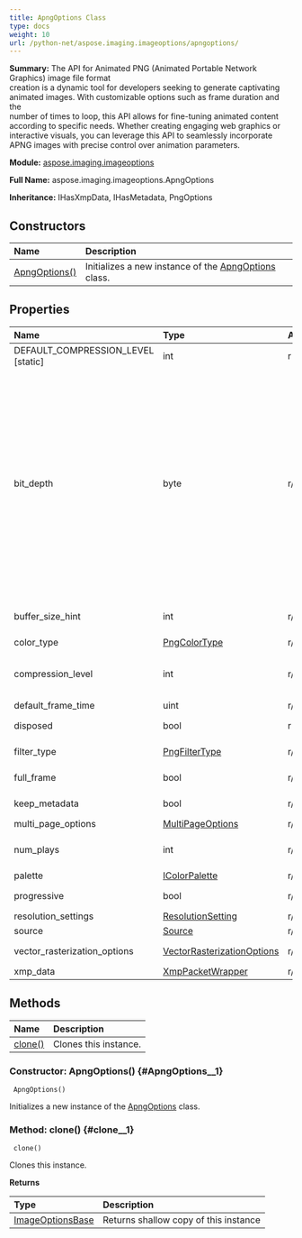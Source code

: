 ```yaml
---
title: ApngOptions Class
type: docs
weight: 10
url: /python-net/aspose.imaging.imageoptions/apngoptions/
---
```


**Summary:** The API for Animated PNG (Animated Portable Network Graphics) image file format<br/>            creation is a dynamic tool for developers seeking to generate captivating<br/>            animated images. With customizable options such as frame duration and the<br/>            number of times to loop, this API allows for fine-tuning animated content<br/>            according to specific needs. Whether creating engaging web graphics or<br/>            interactive visuals, you can leverage this API to seamlessly incorporate<br/>            APNG images with precise control over animation parameters.

**Module:** [aspose.imaging.imageoptions](/imaging/python-net/aspose.imaging.imageoptions/)

**Full Name:** aspose.imaging.imageoptions.ApngOptions

**Inheritance:** IHasXmpData, IHasMetadata, PngOptions

## **Constructors**
| **Name** | **Description** |
| :- | :- |
| [ApngOptions()](#ApngOptions__1) | Initializes a new instance of the [ApngOptions](/imaging/python-net/aspose.imaging.imageoptions/apngoptions/) class. |
## **Properties**
| **Name** | **Type** | **Access** | **Description** |
| :- | :- | :- | :- |
| DEFAULT_COMPRESSION_LEVEL [static] | int | r | The default compression level. |
| bit_depth | byte | r/w | Gets or sets the bit depth values in range of 1, 2, 4, 8, 16.<br/>            <br/><br/>            Mind the next limits:<br/>            <br/><br/>[PngColorType.GRAYSCALE](/imaging/python-net/aspose.imaging.fileformats.png/pngcolortype/), [PngColorType.INDEXED_COLOR](/imaging/python-net/aspose.imaging.fileformats.png/pngcolortype/) support bit depth of 1, 2, 4, 8.<br/>            <br/><br/>[PngColorType.GRAYSCALE_WITH_ALPHA](/imaging/python-net/aspose.imaging.fileformats.png/pngcolortype/) supports bit depth of 8.<br/>            <br/><br/>[PngColorType.TRUECOLOR](/imaging/python-net/aspose.imaging.fileformats.png/pngcolortype/), [PngColorType.TRUECOLOR_WITH_ALPHA](/imaging/python-net/aspose.imaging.fileformats.png/pngcolortype/) support bit depth of 8, 16.<br/>            <br/> |
| buffer_size_hint | int | r/w | Gets or sets the buffer size hint which is defined max allowed size for all internal buffers. |
| color_type | [PngColorType](/imaging/python-net/aspose.imaging.fileformats.png/pngcolortype/) | r/w | Gets or sets the type of the color. |
| compression_level | int | r/w | Gets or sets the [PngImage](/imaging/python-net/aspose.imaging.fileformats.png/pngimage/) compression level in the range of 0-9. The higher the value - the more efficient the compression. |
| default_frame_time | uint | r/w | Gets or sets the default frame duration. |
| disposed | bool | r | Gets a value indicating whether this instance is disposed. |
| filter_type | [PngFilterType](/imaging/python-net/aspose.imaging.fileformats.png/pngfiltertype/) | r/w | Gets or sets the filter type used during png file save process. |
| full_frame | bool | r/w | Gets or sets a value indicating whether [full frame]. |
| keep_metadata | bool | r/w | Gets a value whether to keep original image metadata on export. |
| multi_page_options | [MultiPageOptions](/imaging/python-net/aspose.imaging.imageoptions/multipageoptions) | r/w | The multipage options |
| num_plays | int | r/w | Gets or sets the number of times to loop animation.<br/>            0 indicates infinite looping. |
| palette | [IColorPalette](/imaging/python-net/aspose.imaging/icolorpalette) | r/w | Gets or sets the color palette. |
| progressive | bool | r/w | Gets or sets a value indicating whether a [PngImage](/imaging/python-net/aspose.imaging.fileformats.png/pngimage/) is progressive. |
| resolution_settings | [ResolutionSetting](/imaging/python-net/aspose.imaging/resolutionsetting) | r/w | Gets or sets the resolution settings. |
| source | [Source](/imaging/python-net/aspose.imaging/source) | r/w | Gets or sets the source to create image in. |
| vector_rasterization_options | [VectorRasterizationOptions](/imaging/python-net/aspose.imaging.imageoptions/vectorrasterizationoptions) | r/w | Gets or sets the vector rasterization options. |
| xmp_data | [XmpPacketWrapper](/imaging/python-net/aspose.imaging.xmp/xmppacketwrapper/) | r/w | Gets or sets Xmp data. |
## **Methods**
| **Name** | **Description** |
| :- | :- |
| [clone()](#clone__1) | Clones this instance. |


### Constructor: ApngOptions() {#ApngOptions__1}


```
 ApngOptions() 
```

Initializes a new instance of the [ApngOptions](/imaging/python-net/aspose.imaging.imageoptions/apngoptions/) class.

### Method: clone() {#clone__1}


```
 clone() 
```

Clones this instance.

**Returns**

| Type | Description |
| :- | :- |
| [ImageOptionsBase](/imaging/python-net/aspose.imaging/imageoptionsbase) | Returns shallow copy of this instance |


